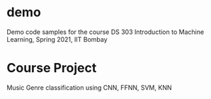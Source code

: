 # demo
Demo code samples for the course DS 303 Introduction to Machine Learning, Spring 2021, IIT Bombay

# Course Project
Music Genre classification using CNN, FFNN, SVM, KNN
